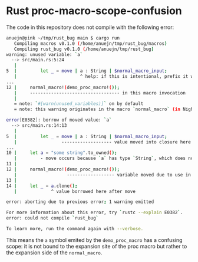 # Rust proc-macro-scope-confusion

The code in this repository does not compile with the following error:
```sh
anuejn@pink ~/tmp/rust_bug main $ cargo run
   Compiling macros v0.1.0 (/home/anuejn/tmp/rust_bug/macros)
   Compiling rust_bug v0.1.0 (/home/anuejn/tmp/rust_bug)
warning: unused variable: `a`
  --> src/main.rs:5:24
   |
5  |         let _ = move | a : String | $normal_macro_input;
   |                        ^ help: if this is intentional, prefix it with an underscore: `_a`
...
12 |     normal_macro!(demo_proc_macro!());
   |     ---------------------------------- in this macro invocation
   |
   = note: `#[warn(unused_variables)]` on by default
   = note: this warning originates in the macro `normal_macro` (in Nightly builds, run with -Z macro-backtrace for more info)

error[E0382]: borrow of moved value: `a`
  --> src/main.rs:14:13
   |
5  |         let _ = move | a : String | $normal_macro_input;
   |                 ------------------- value moved into closure here
...
10 |     let a = "some string".to_owned();
   |         - move occurs because `a` has type `String`, which does not implement the `Copy` trait
11 | 
12 |     normal_macro!(demo_proc_macro!());
   |                   ------------------ variable moved due to use in closure
13 | 
14 |     let _ = a.clone();
   |             ^ value borrowed here after move

error: aborting due to previous error; 1 warning emitted

For more information about this error, try `rustc --explain E0382`.
error: could not compile `rust_bug`

To learn more, run the command again with --verbose.
```

This means the `a` symbol emited by the `demo_proc_macro` has a confusing scope: it is not bound to
the expansion site of the proc macro but rather to the expansion side of the `normal_macro`.
